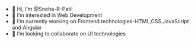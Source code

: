 - 👋 Hi, I’m @Sneha-R-Patil
- 👀 I’m interested in Web Development
- 🌱 I’m currently working on Frontend technologies-HTML,CSS,JavaScript and Angular
- 💞️ I’m looking to collaborate on UI technologies

<!---
Sneha-R-Patil/Sneha-R-Patil is a ✨ special ✨ repository because its `README.md` (this file) appears on your GitHub profile.
You can click the Preview link to take a look at your changes.
--->
